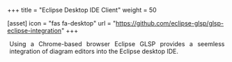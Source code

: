 +++
title = "Eclipse Desktop IDE Client"
weight = 50

[asset]
  icon = "fas fa-desktop"
  url = "https://github.com/eclipse-glsp/glsp-eclipse-integration"
+++

<p style="margin-left: 5px; margin-right: 5px; text-align: justify">
Using a Chrome-based browser Eclipse GLSP provides a seemless integration of diagram editors into the Eclipse desktop IDE.
</p>
